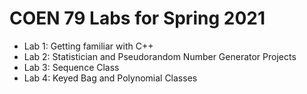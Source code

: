 # COEN 79 Labs for Spring 2021
- Lab 1: Getting familiar with C++
- Lab 2: Statistician and Pseudorandom Number Generator Projects
- Lab 3: Sequence Class
- Lab 4: Keyed Bag and Polynomial Classes
